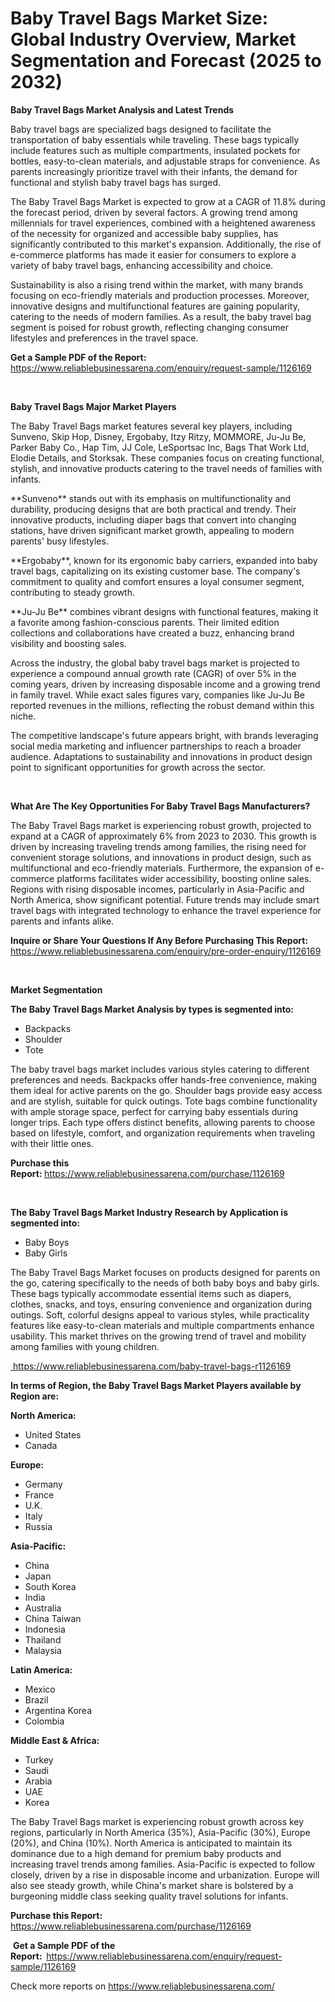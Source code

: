 <p><h1>Baby Travel Bags Market Size: Global Industry Overview, Market Segmentation and Forecast (2025 to 2032)</h1></p><p><strong>Baby Travel Bags Market Analysis and Latest Trends</strong></p>
<p><p>Baby travel bags are specialized bags designed to facilitate the transportation of baby essentials while traveling. These bags typically include features such as multiple compartments, insulated pockets for bottles, easy-to-clean materials, and adjustable straps for convenience. As parents increasingly prioritize travel with their infants, the demand for functional and stylish baby travel bags has surged.</p><p>The Baby Travel Bags Market is expected to grow at a CAGR of 11.8% during the forecast period, driven by several factors. A growing trend among millennials for travel experiences, combined with a heightened awareness of the necessity for organized and accessible baby supplies, has significantly contributed to this market's expansion. Additionally, the rise of e-commerce platforms has made it easier for consumers to explore a variety of baby travel bags, enhancing accessibility and choice. </p><p>Sustainability is also a rising trend within the market, with many brands focusing on eco-friendly materials and production processes. Moreover, innovative designs and multifunctional features are gaining popularity, catering to the needs of modern families. As a result, the baby travel bag segment is poised for robust growth, reflecting changing consumer lifestyles and preferences in the travel space.</p></p>
<p><strong>Get a Sample PDF of the Report:&nbsp;</strong> <a href="https://www.reliablebusinessarena.com/enquiry/request-sample/1126169?utm_campaign=1990&utm_medium=2&utm_source=Github&utm_content=ia&utm_term=09022025&utm_id=baby-travel-bags">https://www.reliablebusinessarena.com/enquiry/request-sample/1126169</a></p>
<p>&nbsp;</p>
<p><strong>Baby Travel Bags Major Market Players</strong></p>
<p><p>The Baby Travel Bags market features several key players, including Sunveno, Skip Hop, Disney, Ergobaby, Itzy Ritzy, MOMMORE, Ju-Ju Be, Parker Baby Co., Hap Tim, JJ Cole, LeSportsac Inc, Bags That Work Ltd, Elodie Details, and Storksak. These companies focus on creating functional, stylish, and innovative products catering to the travel needs of families with infants.</p><p>**Sunveno** stands out with its emphasis on multifunctionality and durability, producing designs that are both practical and trendy. Their innovative products, including diaper bags that convert into changing stations, have driven significant market growth, appealing to modern parents' busy lifestyles.</p><p>**Ergobaby**, known for its ergonomic baby carriers, expanded into baby travel bags, capitalizing on its existing customer base. The company's commitment to quality and comfort ensures a loyal consumer segment, contributing to steady growth.</p><p>**Ju-Ju Be** combines vibrant designs with functional features, making it a favorite among fashion-conscious parents. Their limited edition collections and collaborations have created a buzz, enhancing brand visibility and boosting sales.</p><p>Across the industry, the global baby travel bags market is projected to experience a compound annual growth rate (CAGR) of over 5% in the coming years, driven by increasing disposable income and a growing trend in family travel. While exact sales figures vary, companies like Ju-Ju Be reported revenues in the millions, reflecting the robust demand within this niche.</p><p>The competitive landscape's future appears bright, with brands leveraging social media marketing and influencer partnerships to reach a broader audience. Adaptations to sustainability and innovations in product design point to significant opportunities for growth across the sector.</p></p>
<p>&nbsp;</p>
<p><strong>What Are The Key Opportunities For Baby Travel Bags Manufacturers?</strong></p>
<p><p>The Baby Travel Bags market is experiencing robust growth, projected to expand at a CAGR of approximately 6% from 2023 to 2030. This growth is driven by increasing traveling trends among families, the rising need for convenient storage solutions, and innovations in product design, such as multifunctional and eco-friendly materials. Furthermore, the expansion of e-commerce platforms facilitates wider accessibility, boosting online sales. Regions with rising disposable incomes, particularly in Asia-Pacific and North America, show significant potential. Future trends may include smart travel bags with integrated technology to enhance the travel experience for parents and infants alike.</p></p>
<p><strong>Inquire or Share Your Questions If Any Before Purchasing This Report:</strong> <a href="https://www.reliablebusinessarena.com/enquiry/pre-order-enquiry/1126169?utm_campaign=1990&utm_medium=2&utm_source=Github&utm_content=ia&utm_term=09022025&utm_id=baby-travel-bags">https://www.reliablebusinessarena.com/enquiry/pre-order-enquiry/1126169</a></p>
<p>&nbsp;</p>
<p><strong>Market Segmentation</strong></p>
<p><strong>The Baby Travel Bags Market Analysis by types is segmented into:</strong></p>
<p><ul><li>Backpacks</li><li>Shoulder</li><li>Tote</li></ul></p>
<p><p>The baby travel bags market includes various styles catering to different preferences and needs. Backpacks offer hands-free convenience, making them ideal for active parents on the go. Shoulder bags provide easy access and are stylish, suitable for quick outings. Tote bags combine functionality with ample storage space, perfect for carrying baby essentials during longer trips. Each type offers distinct benefits, allowing parents to choose based on lifestyle, comfort, and organization requirements when traveling with their little ones.</p></p>
<p><strong>Purchase this Report:&nbsp;</strong><a href="https://www.reliablebusinessarena.com/purchase/1126169?utm_campaign=1990&utm_medium=2&utm_source=Github&utm_content=ia&utm_term=09022025&utm_id=baby-travel-bags">https://www.reliablebusinessarena.com/purchase/1126169</a></p>
<p>&nbsp;</p>
<p><strong>The Baby Travel Bags Market Industry Research by Application is segmented into:</strong></p>
<p><ul><li>Baby Boys</li><li>Baby Girls</li></ul></p>
<p><p>The Baby Travel Bags Market focuses on products designed for parents on the go, catering specifically to the needs of both baby boys and baby girls. These bags typically accommodate essential items such as diapers, clothes, snacks, and toys, ensuring convenience and organization during outings. Soft, colorful designs appeal to various styles, while practicality features like easy-to-clean materials and multiple compartments enhance usability. This market thrives on the growing trend of travel and mobility among families with young children.</p></p>
<p><a href="https://www.reliablebusinessarena.com/baby-travel-bags-r1126169?utm_campaign=1990&utm_medium=2&utm_source=Github&utm_content=ia&utm_term=09022025&utm_id=baby-travel-bags">&nbsp;https://www.reliablebusinessarena.com/baby-travel-bags-r1126169</a></p>
<p><strong>In terms of Region, the Baby Travel Bags Market Players available by Region are:</strong></p>
<p>
    <p> <strong> North America: </strong>
        <ul>
            <li>United States</li>
            <li>Canada</li>
        </ul>
        </p> 
    <p> <strong> Europe: </strong>
        <ul>
            <li>Germany</li>
            <li>France</li>
            <li>U.K.</li>
            <li>Italy</li>
            <li>Russia</li>
        </ul>
        </p> 
    <p> <strong> Asia-Pacific: </strong>
        <ul>
            <li>China</li>
            <li>Japan</li>
            <li>South Korea</li>
            <li>India</li>
            <li>Australia</li>
            <li>China Taiwan</li>
            <li>Indonesia</li>
            <li>Thailand</li>
            <li>Malaysia</li>
        </ul>
        </p> 
    <p> <strong> Latin America: </strong>
        <ul>
            <li>Mexico</li>
            <li>Brazil</li>
            <li>Argentina Korea</li>
            <li>Colombia</li>
        </ul>
        </p> 
    <p> <strong> Middle East & Africa: </strong>
        <ul>
            <li>Turkey</li>
            <li>Saudi</li>
            <li>Arabia</li>
            <li>UAE</li>
            <li>Korea</li>
        </ul>
    </p>
    </p>
<p><p>The Baby Travel Bags market is experiencing robust growth across key regions, particularly in North America (35%), Asia-Pacific (30%), Europe (20%), and China (10%). North America is anticipated to maintain its dominance due to a high demand for premium baby products and increasing travel trends among families. Asia-Pacific is expected to follow closely, driven by a rise in disposable income and urbanization. Europe will also see steady growth, while China's market share is bolstered by a burgeoning middle class seeking quality travel solutions for infants.</p></p>
<p><strong>Purchase this Report: </strong><a href="https://www.reliablebusinessarena.com/purchase/1126169?utm_campaign=1990&utm_medium=2&utm_source=Github&utm_content=ia&utm_term=09022025&utm_id=baby-travel-bags">https://www.reliablebusinessarena.com/purchase/1126169</a></p>
<p>&nbsp;<strong>Get a Sample PDF of the Report:&nbsp;&nbsp;</strong><a href="https://www.reliablebusinessarena.com/enquiry/request-sample/1126169?utm_campaign=1990&utm_medium=2&utm_source=Github&utm_content=ia&utm_term=09022025&utm_id=baby-travel-bags">https://www.reliablebusinessarena.com/enquiry/request-sample/1126169</a></p>
<p><strong></strong></p>
<p>Check more reports on <a href="https://www.reliablebusinessarena.com/?utm_campaign=1990&utm_medium=2&utm_source=Github&utm_content=ia&utm_term=09022025&utm_id=baby-travel-bags">https://www.reliablebusinessarena.com/</a></p>